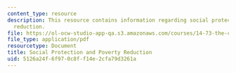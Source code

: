```yaml
---
content_type: resource
description: This resource contains information regarding social protection and poverty
  reduction.
file: https://ol-ocw-studio-app-qa.s3.amazonaws.com/courses/14-73-the-challenge-of-world-poverty-spring-2011/5126a24f6f970c8ff14e2cfa79d3261a_MIT14_73S11_Lec15_slides.pdf
file_type: application/pdf
resourcetype: Document
title: Social Protection and Poverty Reduction
uid: 5126a24f-6f97-0c8f-f14e-2cfa79d3261a
---
```

